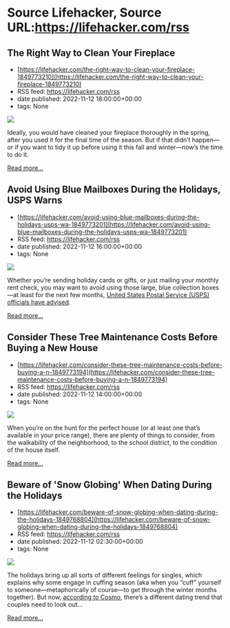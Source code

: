 # Source Lifehacker, Source URL:https://lifehacker.com/rss

## The Right Way to Clean Your Fireplace
 - [https://lifehacker.com/the-right-way-to-clean-your-fireplace-1849773210](https://lifehacker.com/the-right-way-to-clean-your-fireplace-1849773210)
 - RSS feed: https://lifehacker.com/rss
 - date published: 2022-11-12 18:00:00+00:00
 - tags: None

<img src="https://i.kinja-img.com/gawker-media/image/upload/s--X8sOMsrn--/c_fit,fl_progressive,q_80,w_636/19b9e0f36b18facf9b2d683f5191770b.jpg" /><p>Ideally, you would have cleaned your fireplace thoroughly in the spring, after you used it for the final time of the season. But if that didn’t happen—or if you want to tidy it up before using it this fall and winter—now’s the time to do it.<br /></p><p><a href="https://lifehacker.com/the-right-way-to-clean-your-fireplace-1849773210">Read more...</a></p>

## Avoid Using Blue Mailboxes During the Holidays, USPS Warns
 - [https://lifehacker.com/avoid-using-blue-mailboxes-during-the-holidays-usps-wa-1849773201](https://lifehacker.com/avoid-using-blue-mailboxes-during-the-holidays-usps-wa-1849773201)
 - RSS feed: https://lifehacker.com/rss
 - date published: 2022-11-12 16:00:00+00:00
 - tags: None

<img src="https://i.kinja-img.com/gawker-media/image/upload/s--7USelT6i--/c_fit,fl_progressive,q_80,w_636/9979916342bdd5c9577eeb91229b3c0e.jpg" /><p>Whether you’re sending holiday cards or gifts, or just mailing your monthly rent check, you may want to avoid using those large, blue collection boxes—at least for the next few months, <a href="https://www.al.com/news/2022/10/heres-when-you-shouldnt-use-post-office-drop-boxes-according-to-usps.html" rel="noopener noreferrer" target="_blank">United States Postal Service (USPS) officials have advised</a>. </p><p><a href="https://lifehacker.com/avoid-using-blue-mailboxes-during-the-holidays-usps-wa-1849773201">Read more...</a></p>

## Consider These Tree Maintenance Costs Before Buying a New House
 - [https://lifehacker.com/consider-these-tree-maintenance-costs-before-buying-a-n-1849773194](https://lifehacker.com/consider-these-tree-maintenance-costs-before-buying-a-n-1849773194)
 - RSS feed: https://lifehacker.com/rss
 - date published: 2022-11-12 14:00:00+00:00
 - tags: None

<img src="https://i.kinja-img.com/gawker-media/image/upload/s--pdWJ2w5b--/c_fit,fl_progressive,q_80,w_636/e92a9211ed98a9e9c0825218e6db1149.jpg" /><p>When you’re on the hunt for the perfect house (or at least one that’s available in your price range), there are plenty of things to consider, from the walkability of the neighborhood, to the school district, to the condition of the house itself. </p><p><a href="https://lifehacker.com/consider-these-tree-maintenance-costs-before-buying-a-n-1849773194">Read more...</a></p>

## Beware of 'Snow Globing' When Dating During the Holidays
 - [https://lifehacker.com/beware-of-snow-globing-when-dating-during-the-holidays-1849768804](https://lifehacker.com/beware-of-snow-globing-when-dating-during-the-holidays-1849768804)
 - RSS feed: https://lifehacker.com/rss
 - date published: 2022-11-12 02:30:00+00:00
 - tags: None

<img src="https://i.kinja-img.com/gawker-media/image/upload/s--yyljHv5d--/c_fit,fl_progressive,q_80,w_636/5c6f6be4a2a9e5ac029b1a89d604de8d.jpg" /><p>The holidays bring up all sorts of different feelings for singles, which explains why some engage in cuffing season (aka when you “cuff” yourself to someone—metaphorically of course—to get through the winter months together). But now, <a href="https://www.cosmopolitan.com/sex-love/a30211085/breakups-after-holidays-explained/#:~:text=Coined%20right%20here%2C%20right%20now,more%20serious%20than%20you%20are." rel="noopener noreferrer" target="_blank">according to Cosmo</a>, there’s a different dating trend that couples need to look out…</p><p><a href="https://lifehacker.com/beware-of-snow-globing-when-dating-during-the-holidays-1849768804">Read more...</a></p>
